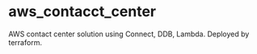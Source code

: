 # aws_contacct_center
AWS contact center solution using Connect, DDB, Lambda. Deployed by terraform.
